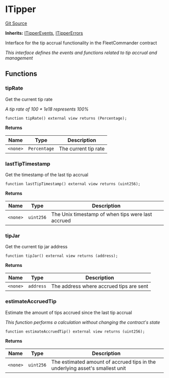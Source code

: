# ITipper
[Git Source](https://github.com/OasisDEX/summer-earn-protocol/blob/f5de2d90d66614e7bd59fd42a9d06b870fe474cd/src/interfaces/ITipper.sol)

**Inherits:**
[ITipperEvents](/src/events/ITipperEvents.sol/interface.ITipperEvents.md), [ITipperErrors](/src/errors/ITipperErrors.sol/interface.ITipperErrors.md)

Interface for the tip accrual functionality in the FleetCommander contract

*This interface defines the events and functions related to tip accrual and management*


## Functions
### tipRate

Get the current tip rate

*A tip rate of 100 * 1e18 represents 100%*


```solidity
function tipRate() external view returns (Percentage);
```
**Returns**

|Name|Type|Description|
|----|----|-----------|
|`<none>`|`Percentage`|The current tip rate|


### lastTipTimestamp

Get the timestamp of the last tip accrual


```solidity
function lastTipTimestamp() external view returns (uint256);
```
**Returns**

|Name|Type|Description|
|----|----|-----------|
|`<none>`|`uint256`|The Unix timestamp of when tips were last accrued|


### tipJar

Get the current tip jar address


```solidity
function tipJar() external view returns (address);
```
**Returns**

|Name|Type|Description|
|----|----|-----------|
|`<none>`|`address`|The address where accrued tips are sent|


### estimateAccruedTip

Estimate the amount of tips accrued since the last tip accrual

*This function performs a calculation without changing the contract's state*


```solidity
function estimateAccruedTip() external view returns (uint256);
```
**Returns**

|Name|Type|Description|
|----|----|-----------|
|`<none>`|`uint256`|The estimated amount of accrued tips in the underlying asset's smallest unit|



